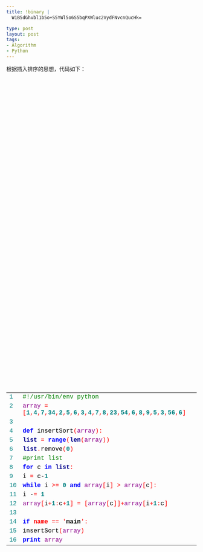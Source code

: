 ```yaml
--- 
title: !binary |
  W1B5dGhvbl1b5o+S5YWl5o6S5bqPXWluc2VydFNvcnQucHk=

type: post
layout: post
tags: 
- Algorithm
- Python
---
```

根据插入排序的思想，代码如下：<br/><div style="font-size: 12px; line-height: 12px; font-family: courier new;"><br/><table style="width: 100%; border: 0px; padding: 0px;" cellspacing="0"><br/><tbody><br/><tr><br/><td style="color: teal;" valign="top">1</td><br/><td><span style="color: #008000;">#</span><span style="color: #008000;">!/usr/bin/env</span><span style="color: #008000;"> </span><span style="color: #008000;">python</span></td><br/></tr><br/><tr><br/><td style="color: teal;" valign="top">2</td><br/><td><span style="color: #8b008b;">array</span><span style="color: #000000;"> </span><span style="color: #ff0000;">=</span><span style="color: #000000;"> </span><span style="color: #ff0000;">[</span><strong><span style="color: #008080;">1</span></strong><span style="color: #ff0000;">,</span><strong><span style="color: #008080;">4</span></strong><span style="color: #ff0000;">,</span><strong><span style="color: #008080;">7</span></strong><span style="color: #ff0000;">,</span><strong><span style="color: #008080;">34</span></strong><span style="color: #ff0000;">,</span><strong><span style="color: #008080;">2</span></strong><span style="color: #ff0000;">,</span><strong><span style="color: #008080;">5</span></strong><span style="color: #ff0000;">,</span><strong><span style="color: #008080;">6</span></strong><span style="color: #ff0000;">,</span><strong><span style="color: #008080;">3</span></strong><span style="color: #ff0000;">,</span><strong><span style="color: #008080;">4</span></strong><span style="color: #ff0000;">,</span><strong><span style="color: #008080;">7</span></strong><span style="color: #ff0000;">,</span><strong><span style="color: #008080;">8</span></strong><span style="color: #ff0000;">,</span><strong><span style="color: #008080;">23</span></strong><span style="color: #ff0000;">,</span><strong><span style="color: #008080;">54</span></strong><span style="color: #ff0000;">,</span><strong><span style="color: #008080;">6</span></strong><span style="color: #ff0000;">,</span><strong><span style="color: #008080;">8</span></strong><span style="color: #ff0000;">,</span><strong><span style="color: #008080;">9</span></strong><span style="color: #ff0000;">,</span><strong><span style="color: #008080;">5</span></strong><span style="color: #ff0000;">,</span><strong><span style="color: #008080;">3</span></strong><span style="color: #ff0000;">,</span><strong><span style="color: #008080;">56</span></strong><span style="color: #ff0000;">,</span><strong><span style="color: #008080;">6</span></strong><span style="color: #ff0000;">]</span></td><br/></tr><br/><tr><br/><td style="color: teal;" valign="top">3</td><br/><td></td><br/></tr><br/><tr><br/><td style="color: teal;" valign="top">4</td><br/><td><strong><span style="color: #0000ff;">def</span></strong><span style="color: #000000;"> </span><span style="color: #000000;">insertSort</span><span style="color: #ff0000;">(</span><span style="color: #8b008b;">array</span><span style="color: #ff0000;">)</span><span style="color: #ff0000;">:</span></td><br/></tr><br/><tr><br/><td style="color: teal;" valign="top">5</td><br/><td><span style="color: #000000;"> </span><strong><span style="color: #00008b;">list</span></strong><span style="color: #000000;"> </span><span style="color: #ff0000;">=</span><span style="color: #000000;"> </span><strong><span style="color: #0000ff;">range</span></strong><span style="color: #ff0000;">(</span><strong><span style="color: #00008b;">len</span></strong><span style="color: #ff0000;">(</span><span style="color: #8b008b;">array</span><span style="color: #ff0000;">)</span><span style="color: #ff0000;">)</span></td><br/></tr><br/><tr><br/><td style="color: teal;" valign="top">6</td><br/><td><span style="color: #000000;"> </span><strong><span style="color: #00008b;">list</span></strong><span style="color: #ff0000;">.</span><span style="color: #000000;">remove</span><span style="color: #ff0000;">(</span><strong><span style="color: #008080;">0</span></strong><span style="color: #ff0000;">)</span></td><br/></tr><br/><tr><br/><td style="color: teal;" valign="top">7</td><br/><td><span style="color: #000000;"> </span><span style="color: #008000;">#</span><span style="color: #008000;">print</span><span style="color: #008000;"> </span><span style="color: #008000;">list</span></td><br/></tr><br/><tr><br/><td style="color: teal;" valign="top">8</td><br/><td><span style="color: #000000;"> </span><strong><span style="color: #0000ff;">for</span></strong><span style="color: #000000;"> </span><span style="color: #000000;">c</span><span style="color: #000000;"> </span><strong><span style="color: #0000ff;">in</span></strong><span style="color: #000000;"> </span><strong><span style="color: #00008b;">list</span></strong><span style="color: #ff0000;">:</span></td><br/></tr><br/><tr><br/><td style="color: teal;" valign="top">9</td><br/><td><span style="color: #000000;"> </span><span style="color: #000000;"> </span><span style="color: #000000;">i</span><span style="color: #000000;"> </span><span style="color: #ff0000;">=</span><span style="color: #000000;"> </span><span style="color: #000000;">c-</span><strong><span style="color: #008080;">1</span></strong></td><br/></tr><br/><tr><br/><td style="color: teal;" valign="top">10</td><br/><td><span style="color: #000000;"> </span><span style="color: #000000;"> </span><strong><span style="color: #0000ff;">while</span></strong><span style="color: #000000;"> </span><span style="color: #000000;">i</span><span style="color: #000000;"> </span><span style="color: #ff0000;">></span><span style="color: #ff0000;">=</span><span style="color: #000000;"> </span><strong><span style="color: #008080;">0</span></strong><span style="color: #000000;"> </span><strong><span style="color: #0000ff;">and</span></strong><span style="color: #000000;"> </span><span style="color: #8b008b;">array</span><span style="color: #ff0000;">[</span><span style="color: #000000;">i</span><span style="color: #ff0000;">]</span><span style="color: #000000;"> </span><span style="color: #ff0000;">></span><span style="color: #000000;"> </span><span style="color: #8b008b;">array</span><span style="color: #ff0000;">[</span><span style="color: #000000;">c</span><span style="color: #ff0000;">]</span><span style="color: #ff0000;">:</span></td><br/></tr><br/><tr><br/><td style="color: teal;" valign="top">11</td><br/><td><span style="color: #000000;"> </span><span style="color: #000000;"> </span><span style="color: #000000;"> </span><span style="color: #000000;">i</span><span style="color: #000000;"> </span><span style="color: #000000;">-</span><span style="color: #ff0000;">=</span><span style="color: #000000;"> </span><strong><span style="color: #008080;">1</span></strong></td><br/></tr><br/><tr><br/><td style="color: teal;" valign="top">12</td><br/><td><span style="color: #000000;"> </span><span style="color: #000000;"> </span><span style="color: #8b008b;">array</span><span style="color: #ff0000;">[</span><span style="color: #000000;">i</span><span style="color: #ff0000;">+</span><strong><span style="color: #008080;">1</span></strong><span style="color: #ff0000;">:</span><span style="color: #000000;">c</span><span style="color: #ff0000;">+</span><strong><span style="color: #008080;">1</span></strong><span style="color: #ff0000;">]</span><span style="color: #000000;"> </span><span style="color: #ff0000;">=</span><span style="color: #000000;"> </span><span style="color: #ff0000;">[</span><span style="color: #8b008b;">array</span><span style="color: #ff0000;">[</span><span style="color: #000000;">c</span><span style="color: #ff0000;">]</span><span style="color: #ff0000;">]</span><span style="color: #ff0000;">+</span><span style="color: #8b008b;">array</span><span style="color: #ff0000;">[</span><span style="color: #000000;">i</span><span style="color: #ff0000;">+</span><strong><span style="color: #008080;">1</span></strong><span style="color: #ff0000;">:</span><span style="color: #000000;">c</span><span style="color: #ff0000;">]</span><span style="color: #000000;"> </span></td><br/></tr><br/><tr><br/><td style="color: teal;" valign="top">13</td><br/><td><span style="color: #000000;"> </span></td><br/></tr><br/><tr><br/><td style="color: teal;" valign="top">14</td><br/><td><strong><span style="color: #0000ff;">if</span></strong><span style="color: #000000;"> </span><span style="color: #ff0000;">__name__</span><span style="color: #000000;"> </span><span style="color: #ff0000;">=</span><span style="color: #ff0000;">=</span><span style="color: #000000;"> </span><span style="color: #ff0000;">'</span><span style="color: #000000;">__main__</span><span style="color: #ff0000;">'</span><span style="color: #ff0000;">:</span></td><br/></tr><br/><tr><br/><td style="color: teal;" valign="top">15</td><br/><td><span style="color: #000000;"> </span><span style="color: #000000;">insertSort</span><span style="color: #ff0000;">(</span><span style="color: #8b008b;">array</span><span style="color: #ff0000;">)</span></td><br/></tr><br/><tr><br/><td style="color: teal;" valign="top">16</td><br/><td><span style="color: #000000;"> </span><strong><span style="color: #0000ff;">print</span></strong><span style="color: #000000;"> </span><span style="color: #8b008b;">array</span></td><br/></tr><br/></tbody><br/></table><br/></div>

